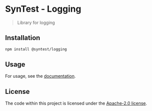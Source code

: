 # SynTest - Logging

> Library for logging

## Installation

```bash
npm install @syntest/logging
```

## Usage

For usage, see the [documentation](https://www.syntest.org/docs).

## License

The code within this project is licensed under the [Apache-2.0 license](LICENSE).
